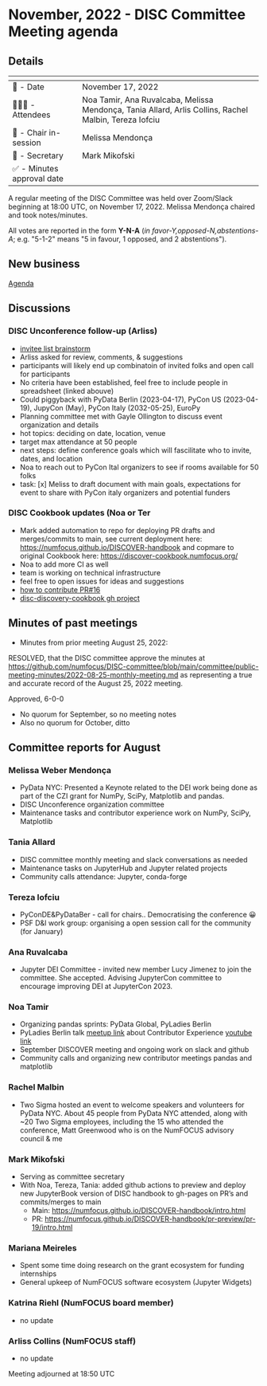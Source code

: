 # November, 2022 - DISC Committee Meeting agenda

## Details

| <!-- -->    | <!-- -->    |
|-----------|---|
| 📅 - Date | November 17, 2022 |
| 🙋🏽‍♀️ - Attendees | Noa Tamir, Ana Ruvalcaba, Melissa Mendonça, Tania Allard, Arlis Collins, Rachel Malbin, Tereza Iofciu |
| 💬 - Chair in-session | Melissa Mendonça  |
| 📝 - Secretary | Mark Mikofski  |
| ✅ - Minutes approval date |   |

A regular meeting of the DISC Committee was held over Zoom/Slack beginning at 18:00 UTC, on November 17, 2022. Melissa Mendonça chaired and took notes/minutes.

All votes are reported in the form **Y-N-A** (*in favor-Y‚opposed-N‚abstentions-A*; e.g. "5-1-2" means "5 in favour, 1 opposed, and 2 abstentions").

## New business

[Agenda](https://docs.google.com/document/d/1sVgmR92_mARTUZXP-pSIiHT6PgMsJtylqP2y2VCV0E4/)

## Discussions

### DISC Unconference follow-up (Arliss)
- [invitee list brainstorm](https://docs.google.com/spreadsheets/d/158TAICTeqzqdonVwnh3aR-AMhD2Z3S9dBen-mL0Kujg/)
- Arliss asked for review, comments, & suggestions
- participants will likely end up combinatoin of invited folks and open call for participants
- No criteria have been established, feel free to include people in spreadsheet (linked abouve)
- Could piggyback with PyData Berlin (2023-04-17), PyCon US (2023-04-19), JupyCon (May), PyCon Italy (2032-05-25), EuroPy
- Planning committee met with Gayle Ollington to discuss event organization and details
- hot topics: deciding on date, location, venue
- target max attendance at 50 people
- next steps: define conference goals which will fascilitate who to invite, dates, and location
- Noa to reach out to PyCon Ital organizers to see if rooms available for 50 folks
- task: [x] Meliss to draft document with main goals, expectations for event to share with PyCon italy organizers and potential funders

### DISC Cookbook updates (Noa or Ter
- Mark added automation to repo for deploying PR drafts and merges/commits to main, see current deployment here: https://numfocus.github.io/DISCOVER-handbook and copmare to original Cookbook here: https://discover-cookbook.numfocus.org/
- Noa to add more CI as well
- team is working on technical infrastructure
- feel free to open issues for ideas and suggestions
- [how to contribute PR#16](https://github.com/numfocus/DISCOVER-handbook/pull/16)
- [disc-discovery-cookbook gh project](https://github.com/orgs/numfocus/projects/3)

## Minutes of past meetings

* Minutes from prior meeting August 25, 2022:

RESOLVED, that the DISC committee approve the minutes at https://github.com/numfocus/DISC-committee/blob/main/committee/public-meeting-minutes/2022-08-25-monthly-meeting.md as representing a true and accurate record of the August 25, 2022 meeting.

Approved, 6-0-0

* No quorum for September, so no meeting notes
* Also no quorum for October, ditto

## Committee reports for August

### Melissa Weber Mendonça
* PyData NYC: Presented a Keynote related to the DEI work being done as part of the CZI grant for NumPy, SciPy, Matplotlib and pandas.
* DISC Unconference organization committee
* Maintenance tasks and contributor experience work on NumPy, SciPy, Matplotlib

### Tania Allard 
* DISC committee monthly meeting and slack conversations as needed 
* Maintenance tasks on JupyterHub and Jupyter related projects
* Community calls attendance: Jupyter, conda-forge

### Tereza Iofciu
* PyConDE&PyDataBer - call for chairs.. Democratising the conference 😀
* PSF D&I work group: organising a open session call for the community (for January)

### Ana Ruvalcaba
* Jupyter DEI Committee - invited new member Lucy Jimenez to join the committee. She accepted. Advising JupyterCon committee to encourage improving DEI at JupyterCon 2023.

### Noa Tamir
* Organizing pandas sprints: PyData Global, PyLadies Berlin
* PyLadies Berlin talk [meetup link](https://www.meetup.com/pyladies-berlin/events/288724284/) about Contributor Experience [youtube link](https://youtu.be/CMLW3Gnillo?t=4065)
* September DISCOVER meeting and ongoing work on slack and github
* Community calls and organizing new contributor meetings pandas and matplotlib

### Rachel Malbin
* Two Sigma hosted an event to welcome speakers and volunteers for PyData NYC. About 45 people from PyData NYC attended, along with ~20 Two Sigma employees, including the 15  who attended the conference,  Matt Greenwood who is on the NumFOCUS advisory council & me

### Mark Mikofski
* Serving as committee secretary
* With Noa, Tereza, Tania: added github actions to preview and deploy new JupyterBook version  of DISC handbook to gh-pages on PR’s and commits/merges to main
    - Main: https://numfocus.github.io/DISCOVER-handbook/intro.html 
    - PR: https://numfocus.github.io/DISCOVER-handbook/pr-preview/pr-19/intro.html

### Mariana Meireles
* Spent some time doing research on the grant ecosystem for funding internships
* General upkeep of NumFOCUS software ecosystem (Jupyter Widgets)

### Katrina Riehl (NumFOCUS board member)
* no update

### Arliss Collins (NumFOCUS staff)
* no update

Meeting adjourned at 18:50 UTC

